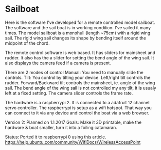 # Sailboat

Here is the software I've developed for a remote controlled model sailboat.
The software and the sail boat is in working condition.
I've sailed it many times.
The model sailboat is a monohull (length ~75cm) with a rigid wing sail. 
The rigid wing sail changes its shape by bending 
itself around the midpoint of the chord.

The remote control software is web based.
It has sliders for mainsheet and rudder.
It also has the a slider for setting the bend angle of the wing sail.
It also displays the camera feed if a camera is present.

There are 2 modes of control
Manual: You need to manually slide the controls.
Tilt: You control by tilting your device. Left/right tilt controls the rudder.
Forward/Backward tilt controls the mainsheet, ie. angle of the wing sail.
The bend angle of the wing sail is not controlled my any tilt, it is usualy 
left at a fixed setting.
The camera slider controls the frame rate. 

The hardware is a raspberrypi 2. It is connected to a adafruit 12 channel servo controller.
The raspberrypi is setup as a wifi hotspot. That way you can connect to it via any device 
and control the boat via a web browser.

Version 2: 
Planned on 1.1.2017
Goals: Make it 3D printable, make the hardware & boat smaller, turn it into a foiling catamaran.

Status: Ported it to raspberrypi 0 using this article.
https://help.ubuntu.com/community/WifiDocs/WirelessAccessPoint





